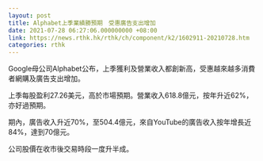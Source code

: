 ```yaml
---
layout: post
title: Alphabet上季業績勝預期　受惠廣告支出增加
date: 2021-07-28 06:27:06.000000000 +08:00
link: https://news.rthk.hk/rthk/ch/component/k2/1602911-20210728.htm
categories: rthk
---
```


Google母公司Alphabet公布，上季獲利及營業收入都創新高，受惠越來越多消費者網購及廣告支出增加。

上季每股盈利27.26美元，高於市場預期。營業收入618.8億元，按年升近62%，亦好過預期。

期內，廣告收入升近70%，至504.4億元，來自YouTube的廣告收入按年增長近84%，達到70億元。

公司股價在收市後交易時段一度升半成。
